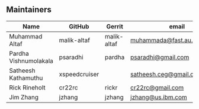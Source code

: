 ## Maintainers

| Name | GitHub | Gerrit | email |
|---|---|---|---|
| Muhammad Altaf | malik-altaf | malik-altaf | muhammada@fast.au.fujitsu.com
| Pardha Vishnumolakala| psaradhi | pardha | psaradhi@gmail.com |
| Satheesh Kathamuthu | xspeedcruiser |  | satheesh.ceg@gmail.com 
| Rick Rineholt | cr22rc | rickr | cr22rc@gmail.com 
| Jim Zhang | jzhang | jzhang | jzhang@us.ibm.com
